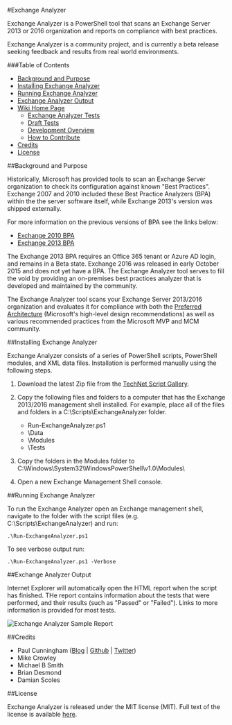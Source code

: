 #Exchange Analyzer

Exchange Analyzer is a PowerShell tool that scans an Exchange Server 2013 or 2016 organization and reports on compliance with best practices.

Exchange Analyzer is a community project, and is currently a beta release seeking feedback and results from real world environments.


###Table of Contents

- [Background and Purpose](#background-and-purpose)
- [Installing Exchange Analyzer](#installing-exchange-analyzer)
- [Running Exchange Analyzer](#running-exchange-analyzer)
- [Exchange Analyzer Output](#exchange-analyzer-output)
- [Wiki Home Page](https://github.com/cunninghamp/ExchangeAnalyzer/wiki)
	- [Exchange Analyzer Tests](https://github.com/cunninghamp/ExchangeAnalyzer/wiki/Exchange-Analyzer-Tests)
	- [Draft Tests](https://github.com/cunninghamp/ExchangeAnalyzer/wiki/Draft-Tests)
	- [Development Overview](https://github.com/cunninghamp/ExchangeAnalyzer/wiki/Development-Overview)
	- [How to Contribute](https://github.com/cunninghamp/ExchangeAnalyzer/wiki/How-to-Contribute)
- [Credits](#credits)
- [License](#license)

##Background and Purpose

Historically, Microsoft has provided tools to scan an Exchange Server organization to check its configuration against known "Best Practices". Exchange 2007 and 2010 included these Best Practice Analyzers (BPA) within the the server software itself, while Exchange 2013's version was shipped externally.

For more information on the previous versions of BPA see the links below:

* [Exchange 2010 BPA](http://blogs.technet.com/b/exchange/archive/2010/07/28/3410533.aspx) 
* [Exchange 2013 BPA](http://blogs.technet.com/b/exchange/archive/2013/10/01/beta-of-microsoft-office-365-best-practices-analyzer-for-exchange-server-2013-now-available.aspx)

The Exchange 2013 BPA requires an Office 365 tenant or Azure AD login, and remains in a Beta state. Exchange 2016 was released in early October 2015 and does not yet have a BPA. The Exchange Analyzer tool serves to fill the void by providing an on-premises best practices analyzer that is developed and maintained by the community.

The Exchange Analyzer tool scans your Exchange Server 2013/2016 organization and evaluates it for compliance with both the [Preferred Architecture](http://blogs.technet.com/b/exchange/archive/2015/10/12/the-exchange-2016-preferred-architecture.aspx) (Microsoft's high-level design recommendations) as well as various recommended practices from the Microsoft MVP and MCM community.

##Installing Exchange Analyzer

Exchange Analyzer consists of a series of PowerShell scripts, PowerShell modules, and XML data files. Installation is performed manually using the following steps.

1. Download the latest Zip file from the [TechNet Script Gallery](https://gallery.technet.microsoft.com/office/Exchange-Analyzer-6e20132e).
2. Copy the following files and folders to a computer that has the Exchange 2013/2016 management shell installed. For example, place all of the files and folders in a C:\Scripts\ExchangeAnalyzer folder.

	- Run-ExchangeAnalyzer.ps1
	- \Data
	- \Modules
	- \Tests

3. Copy the folders in the Modules folder to C:\Windows\System32\WindowsPowerShell\v1.0\Modules\
4. Open a new Exchange Management Shell console.

##Running Exchange Analyzer

To run the Exchange Analyzer open an Exchange management shell, navigate to the folder with the script files (e.g. C:\Scripts\ExchangeAnalyzer) and run:

```
.\Run-ExchangeAnalyzer.ps1
```

To see verbose output run:

```
.\Run-ExchangeAnalyzer.ps1 -Verbose
```

##Exchange Analyzer Output

Internet Explorer will automatically open the HTML report when the script has finished. THe report contains information about the tests that were performed, and their results (such as "Passed" or "Failed"). Links to more information is provided for most tests.

![Exchange Analyzer Sample Report](https://github.com/cunninghamp/ExchangeAnalyzer/blob/master/Examples/exchange-analyzer-example-report-01.png)

##Credits

- Paul Cunningham ([Blog](http://exchangeserverpro.com) | [Github](https://github.com/cunninghamp) | [Twitter](https://twitter.com/exchservpro))
- Mike Crowley
- Michael B Smith
- Brian Desmond
- Damian Scoles

##License

Exchange Analyzer is released under the MIT license (MIT). Full text of the license is available [here](https://github.com/cunninghamp/ExchangeAnalyzer/blob/master/LICENSE).
